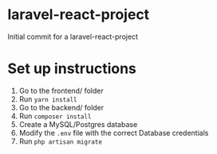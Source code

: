 # laravel-react-project
Initial commit for a laravel-react-project

# Set up instructions
1. Go to the frontend/ folder
2. Run ```yarn install```
3. Go to the backend/ folder
4. Run ```composer install```
5. Create a MySQL/Postgres database
6. Modify the ```.env``` file with the correct Database credentials
7. Run ```php artisan migrate```
